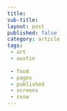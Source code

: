 ```yaml
---
title: 
sub-title: 
layout: post
published: false
category: article
tags:
 - art
 - austin
 
 - food
 - pages
 - published
 - screens
 - sxsw
---
```




<!-- <a href="" target="blank">
  <img src="" alt="">
</a> -->

<!-- (Originally published by the Austin Chronicle on XXXXXX under the title [title](http).) -->